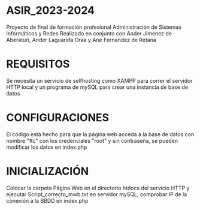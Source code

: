 # ASIR_2023-2024
Proyecto de final de formación profesional Administración de Sistemas Informáticos y Redes Realizado en conjunto con Ander Jimenez de Aberaturi, Ander Laguarida Oraa y Ane Fernandez de Retana

# REQUISITOS

Se necesita un servicio de selfhosting como XAMPP para correr el servidor HTTP local y un programa de mySQL para crear una instancia de base de datos

# CONFIGURACIONES

El código está hecho para que la página web acceda a la base de datos con nombre "ftc" con los credenciales "root" y sin contraseña, se pueden modificar los datos en index.php

# INICIALIZACIÓN

Colocar la carpeta Página Web en el directorio htdocs del servicio HTTP y ejecutar Script_correcto_mwb.txt en servidor mySQL, comprobar IP de la conexión a la BBDD en index.php

